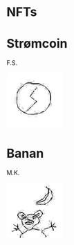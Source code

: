 # NFTs
# Strømcoin
F.S.

[![Strømcoin](Strømcoin/Strømcoin.jpg "Strømcoin")](https://explorer-xp.avax.network/asset/acQvLuqBArX9Ywg9vBMvZXCwNxGK2SRHdk4XLonsV5HcC1RAs)

# Banan
M.K.

[![Banan](Banan/Banan.jpg "Banan")](https://explorer-xp.avax.network/asset/2FYfnanhaCN75aZ28LVG317zkrxeAXMxRvv3BMBjjjrvyKcqVz)
